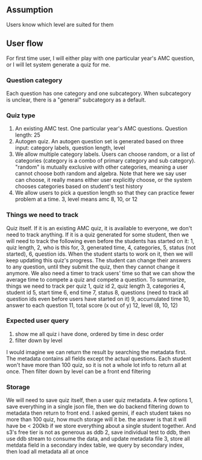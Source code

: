 ## Assumption
Users know which level are suited for them

## User flow

For first time user, I will either play with one particular year's AMC question, or I will let system generate a quiz for me.

### Question category
Each question has one category and one subcategory. When subcategory is unclear, there is a "general" subcategory as a default.

### Quiz type
1. An existing AMC test. One particular year's AMC questions. Question length: 25
2. Autogen quiz. An autogen question set is generated based on three input: category labels, question length, level
 1. We allow multiple category labels. Users can choose random, or a list of categories (category is a combo of primary category and sub category). "random" is mutually exclusive with other categories, meaning a user cannot choose both random and algebra. Note that here we say user can choose, it really means either user explicitly choose, or the system chooses categories based on student's test history
 2. We allow users to pick a question length so that they can practice fewer problem at a time. 
 3, level means amc 8, 10, or 12


### Things we need to track
Quiz itself. If it is an existing AMC quiz, it is available to everyone, we don't need to track anything. If it is a quiz generated for some student, then we will need to track the following even before the students has started on it: 1, quiz length, 2, who is this for, 3, generated time, 4, categories, 5, status (not started), 6, question ids. When the student starts to work on it, then we will keep updating this quiz's progress. The student can change their answers to any question, until they submit the quiz, then they cannot change it anymore. We also need a timer to track users' time so that we can show the average time to compete a quiz and compete a question. To summarize, things we need to track per quiz
1, quiz id
2, quiz length
3, categories
4, student id
5, start time
6, end time
7, status
8, questions (need to track all question ids even before users have started on it)
9, accumulated time
10, answer to each question
11, total score (x out of y)
12, level (8, 10, 12)

### Expected user query
1. show me all quiz i have done, ordered by time in desc order
2. filter down by level

I would imagine we can return the result by searching the metadata first. The metadata contains all fields except the actual questions. Each student won't have more than 100 quiz, so it is not a whole lot info to return all at once. Then filter down by level can be a front end filtering

### Storage
We will need to save quiz itself, then a user quiz metadata. A few options
1, save everything in a single json file, then we do backend filtering down to metadata then return to front end. I asked gemini, if each student takes no more than 100 quiz, how much storage will it be. the answer is that it will have be < 200kb if we store everything about a single student together. And s3's free tier is not as generous as ddb
2, save individual test to ddb, then use ddb stream to consume the data, and update metadata file
3, store all metdata field in a secondary index table, we query by secondary index, then load all metadata all at once

